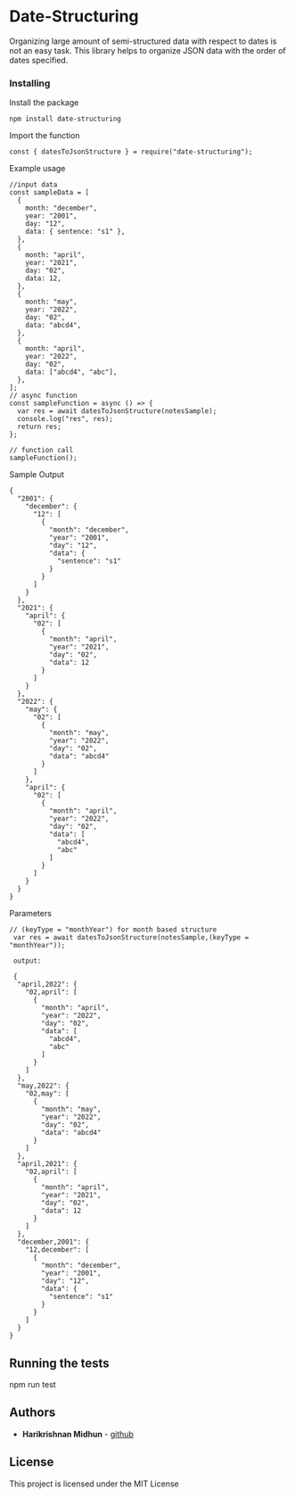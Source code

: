 # Date-Structuring

Organizing large amount of semi-structured data with respect to dates is not an easy task. This library helps to organize JSON data with the order of dates specified.

### Installing

Install the package

```
npm install date-structuring
```

Import the function

```
const { datesToJsonStructure } = require("date-structuring");
```

Example usage

```
//input data
const sampleData = [
  {
    month: "december",
    year: "2001",
    day: "12",
    data: { sentence: "s1" },
  },
  {
    month: "april",
    year: "2021",
    day: "02",
    data: 12,
  },
  {
    month: "may",
    year: "2022",
    day: "02",
    data: "abcd4",
  },
  {
    month: "april",
    year: "2022",
    day: "02",
    data: ["abcd4", "abc"],
  },
];
// async function
const sampleFunction = async () => {
  var res = await datesToJsonStructure(notesSample);
  console.log("res", res);
  return res;
};

// function call
sampleFunction();
```

Sample Output

```
{
  "2001": {
    "december": {
      "12": [
        {
          "month": "december",
          "year": "2001",
          "day": "12",
          "data": {
            "sentence": "s1"
          }
        }
      ]
    }
  },
  "2021": {
    "april": {
      "02": [
        {
          "month": "april",
          "year": "2021",
          "day": "02",
          "data": 12
        }
      ]
    }
  },
  "2022": {
    "may": {
      "02": [
        {
          "month": "may",
          "year": "2022",
          "day": "02",
          "data": "abcd4"
        }
      ]
    },
    "april": {
      "02": [
        {
          "month": "april",
          "year": "2022",
          "day": "02",
          "data": [
            "abcd4",
            "abc"
          ]
        }
      ]
    }
  }
}
```

Parameters

```
// (keyType = "monthYear") for month based structure
 var res = await datesToJsonStructure(notesSample,(keyType = "monthYear"));

 output:

 {
  "april,2022": {
    "02,april": [
      {
        "month": "april",
        "year": "2022",
        "day": "02",
        "data": [
          "abcd4",
          "abc"
        ]
      }
    ]
  },
  "may,2022": {
    "02,may": [
      {
        "month": "may",
        "year": "2022",
        "day": "02",
        "data": "abcd4"
      }
    ]
  },
  "april,2021": {
    "02,april": [
      {
        "month": "april",
        "year": "2021",
        "day": "02",
        "data": 12
      }
    ]
  },
  "december,2001": {
    "12,december": [
      {
        "month": "december",
        "year": "2001",
        "day": "12",
        "data": {
          "sentence": "s1"
        }
      }
    ]
  }
}

```

## Running the tests

npm run test

## Authors

- **Harikrishnan Midhun** - [github](https://github.com/HarikrishnanMidhun77)

## License

This project is licensed under the MIT License
